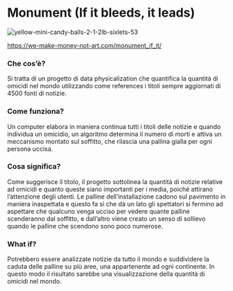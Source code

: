 # Monument (If it bleeds, it leads)

![yellow-mini-candy-balls-2-1-2lb-sixlets-53](https://user-images.githubusercontent.com/79698172/110754378-0d759d00-8248-11eb-98c5-3991e8664265.jpg)

https://we-make-money-not-art.com/monument_if_it/

### Che cos’è? 
Si tratta di un progetto di data physicalization che quantifica la quantità di omicidi nel mondo 
utilizzando come references i titoli sempre aggiornati di 4500 fonti di notizie. 

### Come funziona?
Un computer elabora in maniera continua tutti i titoli delle notizie e quando individua un omicidio, 
un algoritmo determina il numero di morti e attiva un meccanismo montato sul soffitto, che rilascia 
una pallina gialla per ogni persona uccisa.

### Cosa significa? 
Come suggerisce il titolo, il progetto sottolinea la quantità di notizie relative ad omicidi e quanto 
queste siano importanti per i media, poiché attirano l’attenzione degli utenti. Le palline dell’installazione 
cadono sul pavimento in maniera inaspettata e questo fa sì che dà un lato gli spettatori si fermino 
ad aspettare che qualcuno venga ucciso per vedere quante palline scenderanno dal soffitto, e dall’altro 
viene creato un senso di sollievo quando le palline che scendono sono poco numerose. 

### What if?
Potrebbero essere analizzate notizie da tutto il mondo e suddividere la caduta delle palline su più aree, 
una appartenente ad ogni continente. In questo modo il risultato sarebbe una visualizzazione della quantità 
di omicidi nel mondo. 
